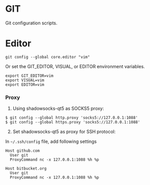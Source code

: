 GIT
===

Git configuration scripts.

# Editor

```
git config --global core.editor "vim"
```

Or set the GIT_EDITOR, VISUAL, or EDITOR environment variables.

```
export GIT_EDITOR=vim
export VISUAL=vim
export EDITOR=vim
```

### Proxy

1. Using shadowsocks-qt5 as SOCKS5 proxy:

```text
$ git config --global http.proxy 'socks5://127.0.0.1:1088'
$ git config --global https.proxy 'socks5://127.0.0.1:1088'
```

2. Set shadowsocks-qt5 as proxy for SSH protocol:

In `~/.ssh/config` file, add following settings

```text
Host github.com
  User git
  ProxyCommand nc -x 127.0.0.1:1088 %h %p

Host bitbucket.org
  User git
  ProxyCommand nc -x 127.0.0.1:1088 %h %p
```
